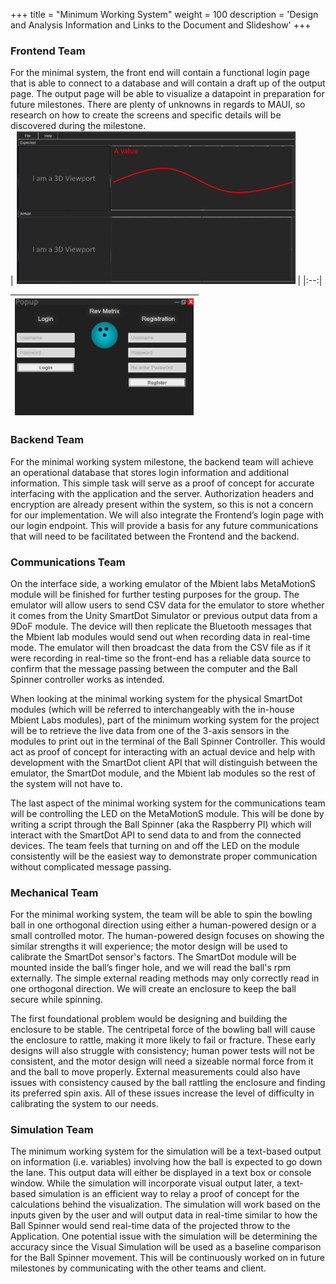 +++
title = "Minimum Working System"
weight = 100
description = 'Design and Analysis Information and Links to the Document and Slideshow'
+++

### Frontend Team

For the minimal system, the front end will contain a functional login page that is able to connect to a database and will contain a draft up of the output page. The output page will be able to visualize a datapoint in preparation for future milestones. There are plenty of unknowns in regards to MAUI, so research on how to create the screens and specific details will be discovered during the milestone.	
| ![Backend Arch](1.png?width=40vw&lightbox=false) | 
|:--:|

| ![Backend Arch](2.png?width=40vw&lightbox=false) | 
|:--:|

### Backend Team
For the minimal working system milestone, the backend team will achieve an operational database that stores login information and additional information. This simple task will serve as a proof of concept for accurate interfacing with the application and the server. Authorization headers and encryption are already present within the system, so this is not a concern for our implementation. We will also integrate the Frontend’s login page with our login endpoint. This will provide a basis for any future communications that will need to be facilitated between the Frontend and the backend.


### Communications Team

On the interface side, a working emulator of the Mbient labs MetaMotionS module will be finished for further testing purposes for the group. The emulator will allow users to send CSV data for the emulator to store whether it comes from the Unity SmartDot Simulator or previous output data from a 9DoF module. The device will then replicate the Bluetooth messages that the Mbient lab modules would send out when recording data in real-time mode. The emulator will then broadcast the data from the CSV file as if it were recording in real-time so the front-end has a reliable data source to confirm that the message passing between the computer and the Ball Spinner controller works as intended.
 
When looking at the minimal working system for the physical SmartDot modules (which will be referred to interchangeably with the in-house Mbient Labs modules), part of the minimum working system for the project will be to retrieve the live data from one of the 3-axis sensors in the modules to print out in the terminal of the Ball Spinner Controller. This would act as proof of concept for interacting with an actual device and help with development with the SmartDot client API that will distinguish between the emulator, the SmartDot module, and the Mbient lab modules so the rest of the system will not have to.

The last aspect of the minimal working system for the communications team will be controlling the LED on the MetaMotionS module. This will be done by writing a script through the Ball Spinner (aka the Raspberry PI) which will interact with the SmartDot API to send data to and from the connected devices. The team feels that turning on and off the LED on the module consistently will be the easiest way to demonstrate proper communication without complicated message passing.

### Mechanical Team
For the minimal working system, the team will be able to spin the bowling ball in one orthogonal direction using either a human-powered design or a small controlled motor. The human-powered design focuses on showing the similar strengths it will experience; the motor design will be used to calibrate the SmartDot sensor's factors. The SmartDot module will be mounted inside the ball’s finger hole, and we will read the ball's rpm externally. The simple external reading methods may only correctly read in one orthogonal direction. We will create an enclosure to keep the ball secure while spinning.

The first foundational problem would be designing and building the enclosure to be stable. The centripetal force of the bowling ball will cause the enclosure to rattle, making it more likely to fail or fracture. These early designs will also struggle with consistency; human power tests will not be consistent, and the motor design will need a sizeable normal force from it and the ball to move properly. External measurements could also have issues with consistency caused by the ball rattling the enclosure and finding its preferred spin axis. All of these issues increase the level of difficulty in calibrating the system to our needs.

### Simulation Team
The minimum working system for the simulation will be a text-based output on information (i.e. variables) involving how the ball is expected to go down the lane. This output data will either be displayed in a text box or console window. While the simulation will incorporate visual output later, a text-based simulation is an efficient way to relay a proof of concept for the calculations behind the visualization. The simulation will work based on the inputs given by the user and will output data in real-time similar to how the Ball Spinner would send real-time data of the projected throw to the Application. One potential issue with the simulation will be determining the accuracy since the Visual Simulation will be used as a baseline comparison for the Ball Spinner movement. This will be continuously worked on in future milestones by communicating with the other teams and client.